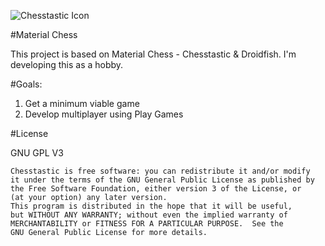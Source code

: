 ![Chesstastic Icon](http://i.imgur.com/ELIf2Bd.png)

#Material Chess 

This project is based on Material Chess - Chesstastic & Droidfish. I'm developing this as a hobby.

#Goals:

1. Get a minimum viable game
2. Develop multiplayer using Play Games

#License


GNU GPL V3

    Chesstastic is free software: you can redistribute it and/or modify
    it under the terms of the GNU General Public License as published by
    the Free Software Foundation, either version 3 of the License, or
    (at your option) any later version.
    This program is distributed in the hope that it will be useful,
    but WITHOUT ANY WARRANTY; without even the implied warranty of
    MERCHANTABILITY or FITNESS FOR A PARTICULAR PURPOSE.  See the
    GNU General Public License for more details.


